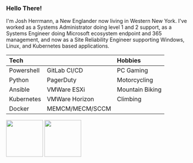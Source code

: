 ### Hello There!

I'm Josh Herrmann, a New Englander now living in Western New York. I've worked as a Systems Administrator doing level 1 and 2 support, as a Systems Engineer doing Microsoft ecosystem endpoint and 365 management, and now as a Site Reliability Engineer supporting Windows, Linux, and Kubernetes based applications.

| Tech       |                 | Hobbies         |
| :--------- | :-------------- | :-------------- |
| Powershell | GitLab CI/CD    | PC Gaming       |
| Python     | PagerDuty       | Motorcycling    |
| Ansible    | VMWare ESXi     | Mountain Biking |
| Kubernetes | VMWare Horizon  | Climbing        |
| Docker     | MEMCM/MECM/SCCM |                 |

<a href="https://api.badgr.io/public/assertions/Nxasjk6fSUqRY7ooJWur0g?identity__email=jdvh1292%40gmail.com"><img width="100px" height="100px" src="https://api.badgr.io/public/assertions/Nxasjk6fSUqRY7ooJWur0g/image"></a>
<a href="https://api.badgr.io/public/assertions/QkG3OReFR3W5Iqiy0bdftg?identity__email=jdvh1292%40gmail.com"><img width="100px" height="100px" src="https://api.badgr.io/public/assertions/QkG3OReFR3W5Iqiy0bdftg/image"></a>
